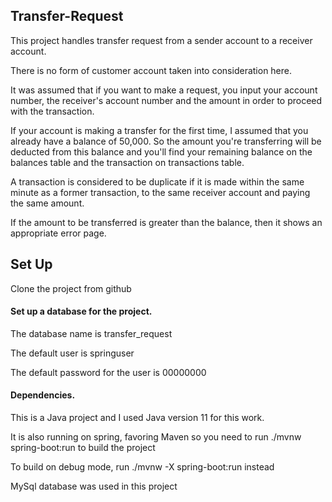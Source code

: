 ## Transfer-Request

This project handles transfer request from a sender account to a receiver account.

There is no form of customer account taken into consideration here.

It was assumed that if you want to make a request, you input your account number, the receiver's account number and the amount in order to proceed with the transaction.

If your account is making a transfer for the first time, I assumed that you already have a balance of 50,000. So the amount you're transferring will be deducted
from this balance and you'll find your remaining balance on the balances table and the transaction on transactions table.

A transaction is considered to be duplicate if it is made within the same minute as a former transaction, to the same receiver account and paying the same amount.

If the amount to be transferred is greater than the balance, then it shows an appropriate error page.


## Set Up

Clone the project from github

#### Set up a database for the project.

The database name is transfer_request

The default user is springuser

The default password for the user is 00000000


#### Dependencies.

This is a Java project and I used Java version 11 for this work.

It is also running on spring, favoring Maven so you need to run ./mvnw spring-boot:run to build the project

To build on debug mode, run ./mvnw -X spring-boot:run instead

MySql database was used in this project
